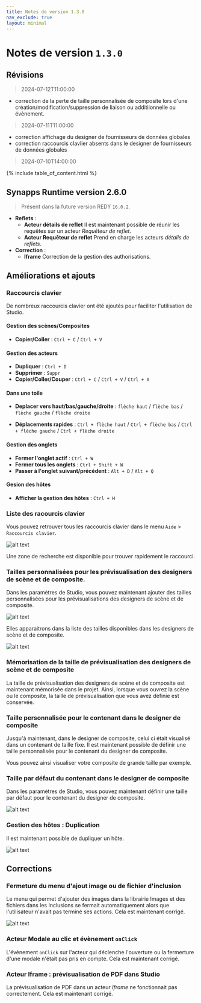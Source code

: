 ```yaml
---
title: Notes de version 1.3.0
nav_exclude: true
layout: minimal
---
```


# Notes de version `1.3.0`

## Révisions

> 2024-07-12T11:00:00
- correction de la perte de taille personnalisée de composite lors d'une création/modification/suppression de liaison ou additiionnelle ou évènement.

> 2024-07-11T11:00:00

- correction affichage du designer de fournisseurs de données globales
- correction raccourcis clavlier absents dans le designer de fournisseurs de données globales

> 2024-07-10T14:00:00

{% include table_of_content.html %}

## Synapps Runtime version 2.6.0

> Présent dans la future version REDY `16.0.2`.

- **Reflets** :
  - **Acteur détails de reflet** Il est maintenant possible de réunir les requêtes sur un acteur *Requêteur de reflet*.
  - **Acteur Requêteur de reflet** Prend en charge les acteurs *détails de reflets*.
- **Correction** :
  - **Iframe** Correction de la gestion des authorisations.


## Améliorations et ajouts

### Raccourcis clavier

De nombreux raccourcis clavier ont été ajoutés pour faciliter l'utilisation de Studio.

#### Gestion des scènes/Composites

- **Copier/Coller** : `Ctrl + C` / `Ctrl + V`

#### Gestion des acteurs

- **Dupliquer** : `Ctrl + D`
- **Supprimer** : `Suppr`
- **Copier/Coller/Couper** : `Ctrl + C` / `Ctrl + V` / `Ctrl + X`

#### Dans une toile

- **Deplacer vers haut/bas/gauche/droite** : `flèche haut` / `flèche bas` / `flèche gauche` / `flèche droite`

- **Déplacements rapides** : `Ctrl + flèche haut` / `Ctrl + flèche bas` / `Ctrl + flèche gauche` / `Ctrl + flèche droite`

#### Gestion des onglets

- **Fermer l'onglet actif** : `Ctrl + W`
- **Fermer tous les onglets** : `Ctrl + Shift + W`
- **Passer à l'onglet suivant/précédent** : `Alt + D` / `Alt + Q`

#### Gesion des hôtes

- **Afficher la gestion des hôtes** : `Ctrl + H`

### Liste des racourcis clavier
Vous pouvez retrouver tous les raccourcis clavier dans le menu `Aide` > `Raccourcis clavier`.

![alt text](assets/1.3.0/image04.png)

Une zone de recherche est disponible pour trouver rapidement le raccourci.

### Tailles personnalisées pour les prévisualisation des designers de scène et de composite.

Dans les paramètres de Studio, vous pouvez maintenant ajouter des tailles personnalisées pour les prévisualisations des designers de scène et de composite.

![alt text](assets/1.3.0/image01.png)

Elles apparaitrons dans la liste des tailles disponibles dans les designers de scène et de composite.

![alt text](assets/1.3.0/image02.png)

### Mémorisation de la taille de prévisualisation des designers de scène et de composite

La taille de prévisualisation des designers de scène et de composite est maintenant mémorisée dans le projet. Ainsi, lorsque vous ouvrez la scène ou le composite, la taille de prévisualisation que vous avez définie est conservée.

### Taille personnalisée pour le contenant dans le designer de composite

Jusqu'à maintenant, dans le designer de composite, celui ci était visualisé dans un contenant de taille fixe. Il est maintenant possible de définir une taille personnalisée pour le contenant du designer de composite.


Vous pouvez ainsi visualiser votre composite de grande taille par exemple.

### Taille par défaut du contenant dans le designer de composite

Dans les paramètres de Studio, vous pouvez maintenant définir une taille par défaut pour le contenant du designer de composite.


![alt text](assets/1.3.0/image03.png)


### Gestion des hôtes : Duplication

Il est maintenant possible de dupliquer un hôte.


![alt text](assets/1.3.0/host-duplicate.gif)


## Corrections

### Fermeture du menu d'ajout image ou de fichier d'inclusion

Le menu qui permet d'ajouter des images dans la librairie Images et des fichiers dans les Inclusions se fermait automatiquement alors que l'utilisateur n'avait pas terminé ses actions. Cela est maintenant corrigé.

![alt text](assets/1.3.0/menu-images.gif)

### Acteur **Modale au clic** et évènement `onClick`

L'évènement `onClick` sur l'acteur qui déclenche l'ouverture ou la fermerture d'une modale n'était pas pris en compte. Cela est maintenant corrigé.

### Acteur **Iframe** : prévisualisation de PDF dans Studio

La prévisualisation de PDF dans un acteur *Iframe* ne fonctionnait pas correctement. Cela est maintenant corrigé.

